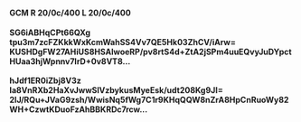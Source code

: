 #### GCM R 20/0c/400 L 20/0c/400
**SG6iABHqCPt66QXg**<br/>**tpu3m7zcFZKkkWxKcmWahSS4Vv7QE5Hk03ZhCV/iArw=**<br/>**KUSHDgFW27AHiUS8HSAlwoeRP/pv8rtS4d+ZtA2jSPm4uuEQvyJuDYpctHUaa3hjWpnnv7lrD+0v8VT8...**<br/><br/>
**hJdf1ER0iZbj8V3z**<br/>**Ia8VnRXb2HaXvJwwSlVzbykusMyeEsk/udt208Kg9JI=**<br/>**2IJ/RQu+JVaG9zsh/WwisNq5fWg7C1r9KHqQQW8nZrA8HpCnRuoWy82WH+CzwtKDuoFzAhBBKRDc7rcw...**